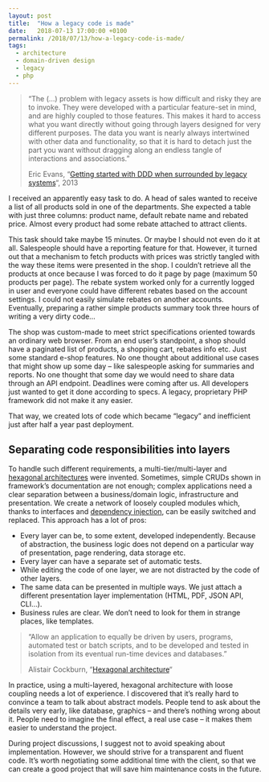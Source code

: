 ```yaml
---
layout: post
title:  "How a legacy code is made"
date:   2018-07-13 17:00:00 +0100
permalink: /2018/07/13/how-a-legacy-code-is-made/
tags:
  - architecture
  - domain-driven design
  - legacy
  - php
---
```


> “The (…) problem with legacy assets is how difficult and risky they are to invoke. They were developed with a particular feature-set in mind, and are highly coupled to those features. This makes it hard to access what you want directly without going through layers designed for very different purposes. The data you want is nearly always intertwined with other data and functionality, so that it is hard to detach just the part you want without dragging along an endless tangle of interactions and associations.”
>
> Eric Evans, “[Getting started with DDD when surrounded by legacy systems](https://domainlanguage.com/ddd/surrounded-by-legacy-software/)“, 2013

I received an apparently easy task to do. A head of sales wanted to receive a list of all products sold in one of the departments. She expected a table with just three columns: product name, default rebate name and rebated price. Almost every product had some rebate attached to attract clients.

This task should take maybe 15 minutes. Or maybe I should not even do it at all. Salespeople should have a reporting feature for that. However, it turned out that a mechanism to fetch products with prices was strictly tangled with the way these items were presented in the shop. I couldn’t retrieve all the products at once because I was forced to do it page by page (maximum 50 products per page). The rebate system worked only for a currently logged in user and everyone could have different rebates based on the account settings. I could not easily simulate rebates on another accounts. Eventually, preparing a rather simple products summary took three hours of writing a very dirty code…

The shop was custom-made to meet strict specifications oriented towards an ordinary web browser. From an end user’s standpoint, a shop should have a paginated list of products, a shopping cart, rebates info etc. Just some standard e-shop features. No one thought about additional use cases that might show up some day – like salespeople asking for summaries and reports. No one thought that some day we would need to share data through an API endpoint. Deadlines were coming after us. All developers just wanted to get it done according to specs. A legacy, proprietary PHP framework did not make it any easier.

That way, we created lots of code which became “legacy” and inefficient just after half a year past deployment.

## Separating code responsibilities into layers

To handle such different requirements, a multi-tier/multi-layer and [hexagonal architectures](https://leanpub.com/ddd-in-php/read#appendix-a-hexagonal-architecture) were invented. Sometimes, simple CRUDs shown in framework’s documentation are not enough; complex applications need a clear separation between a business/domain logic, infrastructure and presentation. We create a network of loosely coupled modules which, thanks to interfaces and [dependency injection](https://symfony.com/doc/current/service_container.html), can be easily switched and replaced. This approach has a lot of pros:

* Every layer can be, to some extent, developed independently. Because of abstraction, the business logic does not depend on a particular way of presentation, page rendering, data storage etc.
* Every layer can have a separate set of automatic tests.
* While editing the code of one layer, we are not distracted by the code of other layers.
* The same data can be presented in multiple ways. We just attach a different presentation layer implementation (HTML, PDF, JSON API, CLI…).
* Business rules are clear. We don’t need to look for them in strange places, like templates.

> “Allow an application to equally be driven by users, programs, automated test or batch scripts, and to be developed and tested in isolation from its eventual run-time devices and databases.”
>
> Alistair Cockburn, “[Hexagonal architecture](http://alistair.cockburn.us/Hexagonal+architecture)“

In practice, using a multi-layered, hexagonal architecture with loose coupling needs a lot of experience. I discovered that it’s really hard to convince a team to talk about abstract models. People tend to ask about the details very early, like database, graphics – and there’s nothing wrong about it. People need to imagine the final effect, a real use case – it makes them easier to understand the project.

During project discussions, I suggest not to avoid speaking about implementation. However, we should strive for a transparent and fluent code. It’s worth negotiating some additional time with the client, so that we can create a good project that will save him maintenance costs in the future.
